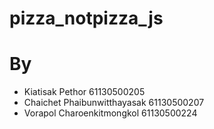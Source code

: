 # pizza_notpizza_js
# By
* Kiatisak Pethor 61130500205​
* Chaichet Phaibunwitthayasak 61130500207​
* Vorapol Charoenkitmongkol 61130500224​

​
